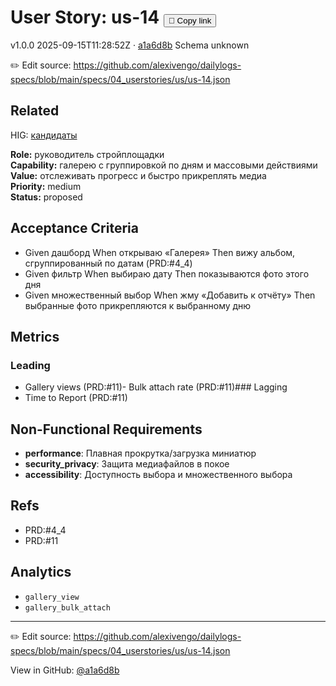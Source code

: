 # User Story: us-14 <button class="copy-link" aria-label="Copy page link" onclick="window.spechubCopyLink && window.spechubCopyLink()">🔗 Copy link</button>

<p class="badges">
  <span class="badge version">v1.0.0</span>
  <span class="badge build">2025-09-15T11:28:52Z · <a href="https://github.com/alexivengo/dailylogs-specs/commit/a1a6d8b" target="_blank" rel="noopener" class="sha">a1a6d8b</a></span>
  <span class="badge schema unknown">Schema unknown</span>
</p>

✏️ Edit source: https://github.com/alexivengo/dailylogs-specs/blob/main/specs/04_userstories/us/us-14.json
## Related
HIG: <span class="chip"><a href="../hig/us-14.md">кандидаты</a></span>

**Role:** руководитель стройплощадки  
**Capability:** галерею с группировкой по дням и массовыми действиями  
**Value:** отслеживать прогресс и быстро прикреплять медиа  
**Priority:** medium  
**Status:** proposed

## Acceptance Criteria
- Given дашборд When открываю «Галерея» Then вижу альбом, сгруппированный по датам (PRD:#4_4)
- Given фильтр When выбираю дату Then показываются фото этого дня
- Given множественный выбор When жму «Добавить к отчёту» Then выбранные фото прикрепляются к выбранному дню

## Metrics
### Leading
- Gallery views (PRD:#11)- Bulk attach rate (PRD:#11)### Lagging
- Time to Report (PRD:#11)
## Non-Functional Requirements
- **performance**: Плавная прокрутка/загрузка миниатюр
- **security_privacy**: Защита медиафайлов в покое
- **accessibility**: Доступность выбора и множественного выбора

## Refs
- PRD:#4_4
- PRD:#11

## Analytics
- `gallery_view`
- `gallery_bulk_attach`

---
✏️ Edit source: https://github.com/alexivengo/dailylogs-specs/blob/main/specs/04_userstories/us/us-14.json

<p class="page-meta">
  View in GitHub: <a href="https://github.com/alexivengo/dailylogs-specs/commit/a1a6d8b" target="_blank" rel="noopener">@a1a6d8b</a></p>